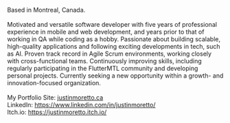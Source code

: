 Based in Montreal, Canada.
<br><br>
Motivated and versatile software developer with five years of professional experience in mobile and web development, and years prior to that of working in QA while coding as a hobby. Passionate about building scalable, high-quality applications and following exciting developments in tech, such as AI. Proven track record in Agile Scrum environments, working closely with cross-functional teams. Continuously improving skills, including regularly participating in the FlutterMTL community and developing personal projects. Currently seeking a new opportunity within a growth- and innovation-focused organization.
<br><br>
My Portfolio Site: [justinmoretto.ca](https://justin-moretto.github.io/portfolio_website/)
<br>
LinkedIn: https://www.linkedin.com/in/justinmoretto/
<br> 
Itch.io: https://justinmoretto.itch.io/
